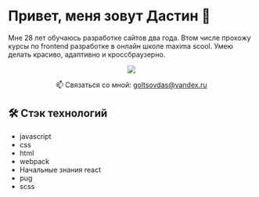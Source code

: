 # Привет, меня зовут Дастин 👋
Мне 28 лет обучаюсь разработке сайтов два года. 
Втом числе прохожу курсы по frontend разработке в онлайн школе maxima scool.
Умею делать красиво, адаптивно и кроссбраузерно. 

<p align='center'>
   <a href="https://t.me/Primal_flight">
       <img src="https://img.shields.io/badge/Telegram-2CA5E0?style=for-the-badge&logo=telegram&logoColor=white"/>
   </a>
<p align='center'>
   📫 Связаться со мной: <a href='mailto:goltsovdas@yandex.ru'>goltsovdas@yandex.ru</a>
</p>

## 🛠 Стэк технологий 
*   javascript
*   css
*   html
*   webpack
*   Начальные знания react
*   pug
*   scss
